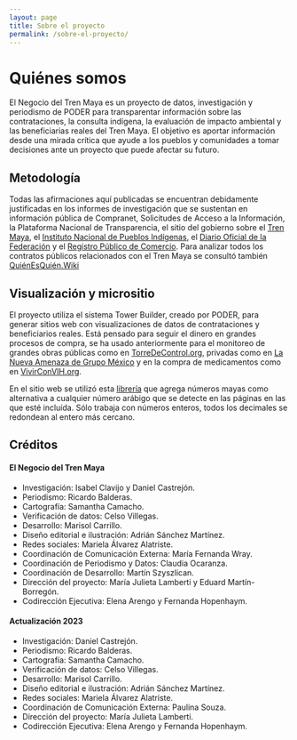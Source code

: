 ```yaml
---
layout: page
title: Sobre el proyecto
permalink: /sobre-el-proyecto/
---
```


# Quiénes somos

El Negocio del Tren Maya es un proyecto de datos, investigación y periodismo de PODER para transparentar información sobre las contrataciones, la consulta indígena, la evaluación de impacto ambiental y las beneficiarias reales del Tren Maya.
El objetivo es aportar información desde una mirada crítica que ayude a los pueblos y comunidades a tomar decisiones ante un proyecto que puede afectar su futuro.


## Metodología

Todas las afirmaciones aquí publicadas se encuentran debidamente justificadas en los informes de investigación que se sustentan en información pública de Compranet, Solicitudes de Acceso a la Información, la Plataforma Nacional de Transparencia, el sitio del gobierno sobre el [Tren Maya](trenmaya.gob.mx), el [Instituto Nacional de Pueblos Indígenas](inpi.gob.mx), el [Diario Oficial de la Federación](dof.gob.mx) y el [Registro Público de Comercio](rpc.economia.gob.mx). Para analizar todos los contratos públicos relacionados con el Tren Maya se consultó también [QuiénEsQuién.Wiki](https://www.quienesquien.wiki/)


## Visualización y micrositio

El proyecto utiliza el sistema Tower Builder, creado por PODER, para generar sitios web con visualizaciones de datos de contrataciones y beneficiarios reales. Está pensado para seguir el dinero en grandes procesos de compra, se ha usado anteriormente para el monitoreo de grandes obras públicas como en [TorreDeControl.org](https://torredecontrol.projectpoder.org/), privadas como en [La Nueva Amenaza de Grupo México](https://lanuevaamenazadegrupomexico.poderlatam.org/) y en la compra de medicamentos como en [VivirConVIH.org](http://livingwithhiv.org/).

En el sitio web se utilizó esta [librería](https://github.com/ProjectPODER/numeros-mayas-js) que agrega números mayas como alternativa a cualquier número arábigo que se detecte en las páginas en las que esté incluída. Sólo trabaja con números enteros, todos los decimales se redondean al entero más cercano.



## Créditos

#### El Negocio del Tren Maya

* Investigación: Isabel Clavijo y Daniel Castrejón.
* Periodismo: Ricardo Balderas.
* Cartografía: Samantha Camacho.
* Verificación de datos: Celso Villegas.
* Desarrollo: Marisol Carrillo.
* Diseño editorial e ilustración: Adrián Sánchez Martínez.
* Redes sociales: Mariela Álvarez Alatriste.
* Coordinación de Comunicación Externa: María Fernanda Wray.
* Coordinación de Periodismo y Datos: Claudia Ocaranza.
* Coordinación de Desarrollo: Martín Szyszlican.
* Dirección del proyecto: María Julieta Lamberti y Eduard Martín-Borregón.
* Codirección Ejecutiva: Elena Arengo y Fernanda Hopenhaym.

#### Actualización 2023

* Investigación: Daniel Castrejón.
* Periodismo: Ricardo Balderas.
* Cartografía: Samantha Camacho.
* Verificación de datos: Celso Villegas.
* Desarrollo: Marisol Carrillo.
* Diseño editorial e ilustración: Adrián Sánchez Martínez.
* Redes sociales: Mariela Álvarez Alatriste.
* Coordinación de Comunicación Externa: Paulina Souza.
* Dirección del proyecto: María Julieta Lamberti.
* Codirección Ejecutiva: Elena Arengo y Fernanda Hopenhaym.
